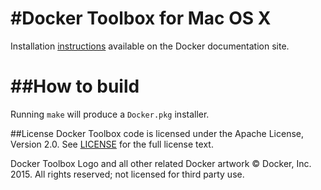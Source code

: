 #Docker Toolbox for Mac OS X
=============

Installation [instructions](https://docs.docker.com/mac/started/) available on the Docker documentation site.

##How to build
============

Running `make` will produce a `Docker.pkg` installer.

##License
Docker Toolbox code is licensed under the Apache License, Version 2.0. See [LICENSE](https://github.com/docker/toolbox/blob/master/LICENSE) for the full license text. 

Docker Toolbox Logo and all other related Docker artwork © Docker, Inc. 2015.  All rights reserved; not licensed for third party use.
